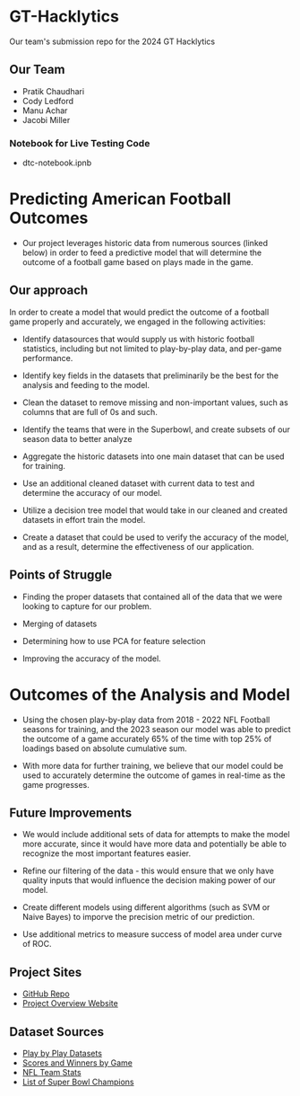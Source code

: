 # GT-Hacklytics
Our team's submission repo for the 2024 GT Hacklytics

## Our Team
- Pratik Chaudhari
- Cody Ledford
- Manu Achar
- Jacobi Miller

### Notebook for Live Testing Code
- dtc-notebook.ipnb

# Predicting American Football Outcomes

- Our project leverages historic data from numerous sources (linked below) in order to feed a predictive model that will determine the outcome of a football game based on plays made in the game.

## Our approach
In order to create a model that would predict the outcome of a football game properly and accurately, we engaged in the following activities:

- Identify datasources that would supply us with historic football statistics, including but not limited to play-by-play data, and per-game performance.

- Identify key fields in the datasets that preliminarily be the best for the analysis and feeding to the model.

- Clean the dataset to remove missing and non-important values, such as columns that are full of 0s and such.

- Identify the teams that were in the Superbowl, and create subsets of our season data to better analyze 

- Aggregate the historic datasets into one main dataset that can be used for training.

- Use an additional cleaned dataset with current data to test and determine the accuracy of our model.

- Utilize a decision tree model that would take in our cleaned and created datasets in effort train the model.

- Create a dataset that could be used to verify the accuracy of the model, and as a result, determine the effectiveness of our application.

## Points of Struggle
- Finding the proper datasets that contained all of the data that we were looking to capture for our problem.

- Merging of datasets

- Determining how to use PCA for feature selection

- Improving the accuracy of the model.

# Outcomes of the Analysis and Model
- Using the chosen play-by-play data from 2018 - 2022 NFL Football seasons for training, and the 2023 season our model was able to predict the outcome of a game accurately 65% of the time with top 25% of loadings based on absolute cumulative sum.

- With more data for further training, we believe that our model could be used to accurately determine the outcome of games in real-time as the game progresses.

## Future Improvements
- We would include additional sets of data for attempts to make the model more accurate, since it would have more data and potentially be able to recognize the most important features easier.

- Refine our filtering of the data - this would ensure that we only have quality inputs that would influence the decision making power of our model.

- Create different models using different algorithms (such as SVM or Naive Bayes) to imporve the precision metric of our prediction.

- Use additional metrics to measure success of model area under curve of ROC.

## Project Sites
- [GitHub Repo](https://github.com/Pratik-Chaudhari-ggc/GT-Hacklytics)
- [Project Overview Website](https://htmlpreview.github.io/?https://github.com/Pratik-Chaudhari-ggc/GT-Hacklytics/blob/main/GGC-Hackers.html)

## Dataset Sources
- [Play by Play Datasets](https://nflsavant.com/about.php)
- [Scores and Winners by Game](https://www.pro-football-reference.com/years/)
- [NFL Team Stats](https://www.kaggle.com/datasets/cviaxmiwnptr/nfl-team-stats-20022019-espn)
- [List of Super Bowl Champions](https://en.wikipedia.org/wiki/List_of_Super_Bowl_champions)